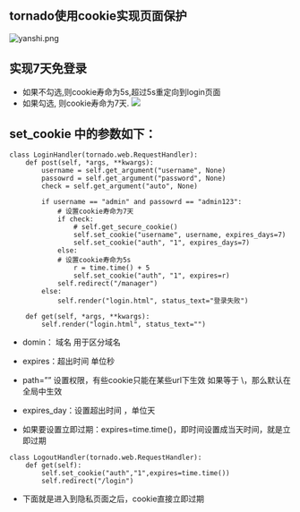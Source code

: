 
## tornado使用cookie实现页面保护
![yanshi.png](http://ww1.sinaimg.cn/large/9e792b8fgy1fjelp2yp7pg20hs0bghdv)

## 实现7天免登录
- 如果不勾选,则cookie寿命为5s,超过5s重定向到login页面
- 如果勾选,  则cookie寿命为7天.
![](http://ww1.sinaimg.cn/large/9e792b8fgy1fjemhebr4xg20iz08jn0r)


## set_cookie 中的参数如下：
```
class LoginHandler(tornado.web.RequestHandler):
    def post(self, *args, **kwargs):
        username = self.get_argument("username", None)
        passowrd = self.get_argument("password", None)
        check = self.get_argument("auto", None)

        if username == "admin" and passowrd == "admin123":
            # 设置cookie寿命为7天
            if check:
                # self.get_secure_cookie()
                self.set_cookie("username", username, expires_days=7)
                self.set_cookie("auth", "1", expires_days=7)
            else:
            # 设置cookie寿命为5s
                r = time.time() + 5
                self.set_cookie("auth", "1", expires=r)
            self.redirect("/manager")
        else:
            self.render("login.html", status_text="登录失败")

    def get(self, *args, **kwargs):
        self.render("login.html", status_text="")
```
- domin：  域名   用于区分域名
- expires：超出时间   单位秒
- path=””  设置权限，有些cookie只能在某些url下生效 如果等于 \，那么默认在全局中生效
- expires_day：设置超出时间 ，单位天

- 如果要设置立即过期：expires=time.time()，即时间设置成当天时间，就是立即过期
```
class LogoutHandler(tornado.web.RequestHandler):
    def get(self):
        self.set_cookie("auth","1",expires=time.time())
        self.redirect("/login")
```

- 下面就是进入到隐私页面之后，cookie直接立即过期

